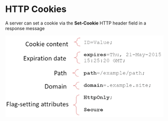 # HTTP Cookies

A server can set a cookie via the **Set-Cookie** HTTP header field in a response message

![Cookies Format](<../../../../.gitbook/assets/image (499).png>)
